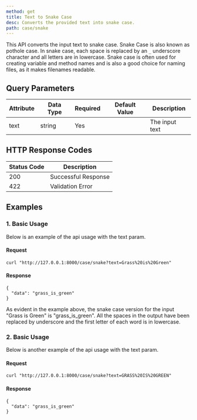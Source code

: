 ```yaml
---
method: get
title: Text to Snake Case
desc: Converts the provided text into snake case.
path: case/snake
---
```


This API converts the input text to snake case. Snake Case is also known as pothole case. In snake case, each space is replaced by an `_` underscore character and all letters are in lowercase. Snake case is often used for creating variable and method names and is also a good choice for naming files, as it makes filenames readable.

## Query Parameters

| Attribute | Data Type | Required | Default Value |Description |
| ----------- | ----------- | -----------  | ----------- | ----------- |
| text | string | Yes | | The input text  |

## HTTP Response Codes

| Status Code | Description |
| ----------- | ----------- |
| 200 | Successful Response |
| 422 | Validation Error |

## Examples

### 1. Basic Usage

Below is an example of the api usage with the text param. 

#### Request

```
curl "http://127.0.0.1:8000/case/snake?text=Grass%20is%20Green"
```

#### Response

```
{
  "data": "grass_is_green"
}
```

As evident in the example above, the snake case version for the input "Grass is Green" is "grass_is_green". All the spaces in the output have been replaced by underscore and the first letter of each word is in lowercase.

### 2. Basic Usage

Below is another example of the api usage with the text param. 

#### Request

```
curl "http://127.0.0.1:8000/case/snake?text=GRASS%20IS%20GREEN"
```

#### Response

```
{
  "data": "grass_is_green"
}
```
